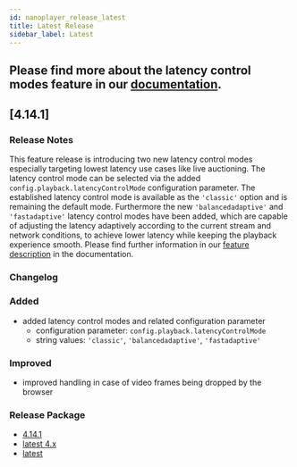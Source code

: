 ```yaml
---
id: nanoplayer_release_latest
title: Latest Release
sidebar_label: Latest
---
```


## Please find more about the **latency control modes** feature in our [documentation](https://docs.nanocosmos.de/docs/nanoplayer/nanoplayer_feature_latency_control_modes/).

## **[4.14.1]**

### **Release Notes**

This feature release is introducing two new latency control modes especially targeting lowest latency use cases like live auctioning.
The latency control mode can be selected via the added `config.playback.latencyControlMode` configuration parameter.
The established latency control mode is available as the `'classic'` option and is remaining the default mode.
Furthermore the new `'balancedadaptive'` and `'fastadaptive'` latency control modes have been added,
which are capable of adjusting the latency adaptively according to the current stream and network conditions,
to achieve lower latency while keeping the playback experience smooth.
Please find further information in our [feature description](https://docs.nanocosmos.de/docs/nanoplayer/nanoplayer_feature_latency_control_modes/) in the documentation.

### **Changelog**

### Added

- added latency control modes and related configuration parameter
  - configuration parameter: `config.playback.latencyControlMode`
  - string values: `'classic'`, `'balancedadaptive'`, `'fastadaptive'`

### Improved

- improved handling in case of video frames being dropped by the browser

### **Release Package**

- [4.14.1](https://files.nanocosmos.de/index.php/s/3cKSNC9XnWpLfgJ)
- [latest 4.x](https://files.nanocosmos.de/index.php/s/4nndC45mcB6oSa6)
- [latest](https://files.nanocosmos.de/index.php/s/2tpCzgRjNEZDzeP)
